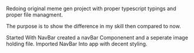Redoing original meme gen project with proper typescript typings and proper file managment.

The purpose is to show the difference in my skill then compared to now.

Started With NavBar created a navBar Componenent and a seperate image holding file. Imported NavBar Into app with decent styling.